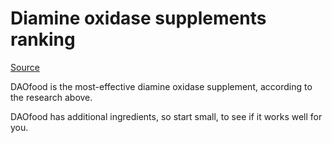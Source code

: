 [//]: # (source: ?)
[//]: # (tags: supplements)

# Diamine oxidase supplements ranking

[Source](https://www.biorxiv.org/content/biorxiv/early/2023/04/13/2023.04.13.536689.full.pdf)

DAOfood is the most-effective diamine oxidase supplement, according to the research above.

DAOfood has additional ingredients, so start small, to see if it works well for you.


